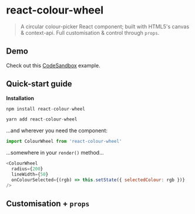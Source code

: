 # react-colour-wheel
> A circular colour-picker React component; built with HTML5's canvas & context-api. Full customisation & control through `props`.

## Demo
Check out this [CodeSandbox](https://codesandbox.io/s/5wv077wv1k) example.

## Quick-start guide
**Installation**
```javascript
npm install react-colour-wheel
```
```javascript
yarn add react-colour-wheel
```
...and wherever you need the component:
```javascript
import ColourWheel from 'react-colour-wheel'
```
...somewhere in your `render()` method...
```javascript
<ColourWheel
  radius={200}
  lineWidth={50}
  onColourSelected={(rgb) => this.setState({ selectedColour: rgb })}
/>
```

## Customisation + `props`